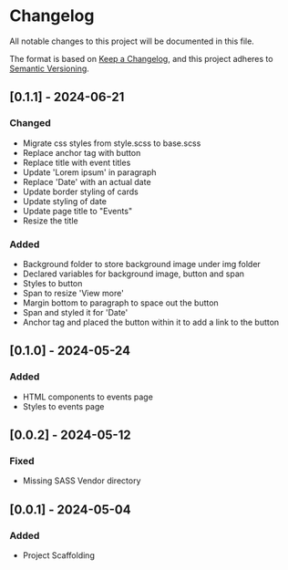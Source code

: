 # Changelog

All notable changes to this project will be documented in this file.

The format is based on [Keep a Changelog](https://keepachangelog.com/en/1.1.0/),
and this project adheres to [Semantic Versioning](https://semver.org/spec/v2.0.0.html).

## [0.1.1] - 2024-06-21

### Changed

- Migrate css styles from style.scss to base.scss
- Replace anchor tag with button
- Replace title with event titles
- Update 'Lorem ipsum' in paragraph
- Replace 'Date' with an actual date
- Update border styling of cards
- Update styling of date
- Update page title to "Events"
- Resize the title

### Added

- Background folder to store background image under img folder
- Declared variables for background image, button and span
- Styles to button
- Span to resize 'View more'
- Margin bottom to paragraph to space out the button
- Span and styled it for 'Date'
- Anchor tag and placed the button within it to add a link to the button

## [0.1.0] - 2024-05-24

### Added

- HTML components to events page
- Styles to events page

## [0.0.2] - 2024-05-12

### Fixed

- Missing SASS Vendor directory

## [0.0.1] - 2024-05-04

### Added

- Project Scaffolding
